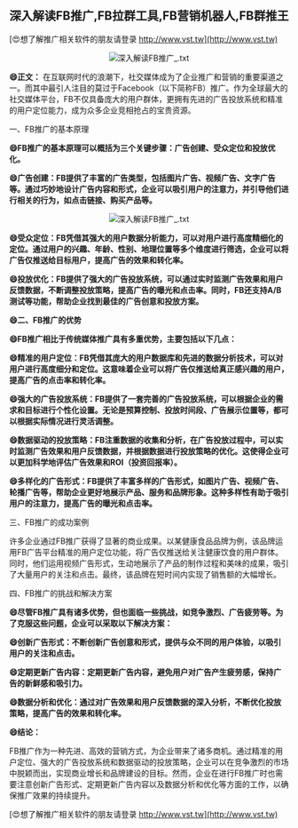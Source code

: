 ## **深入解读FB推广,FB拉群工具,FB营销机器人,FB群推王**

[😍想了解推广相关软件的朋友请登录 http://www.vst.tw](http://www.vst.tw)

 <center><img src="https://vst.tw/MP4/tuiguang/png/5.png" alt="深入解读FB推广_.txt"></center>

**😄正文：**
在互联网时代的浪潮下，社交媒体成为了企业推广和营销的重要渠道之一。而其中最引人注目的莫过于Facebook（以下简称FB）推广。作为全球最大的社交媒体平台，FB不仅具备庞大的用户群体，更拥有先进的广告投放系统和精准的用户定位能力，成为众多企业竞相抢占的宝贵资源。

一、FB推广的基本原理

**😄FB推广的基本原理可以概括为三个关键步骤：广告创建、受众定位和投放优化。**

**😄广告创建：FB提供了丰富的广告类型，包括图片广告、视频广告、文字广告等。通过巧妙地设计广告内容和形式，企业可以吸引用户的注意力，并引导他们进行相关的行为，如点击链接、购买产品等。**

 <center><img src="https://vst.tw/MP4/tuiguang/png/4.png" alt="深入解读FB推广_.txt"></center>

**😄受众定位：FB凭借其强大的用户数据分析能力，可以对用户进行高度精细化的定位。通过用户的兴趣、年龄、性别、地理位置等多个维度进行筛选，企业可以将广告仅推送给目标用户，提高广告的效果和转化率。**

**😄投放优化：FB提供了强大的广告投放系统，可以通过实时监测广告效果和用户反馈数据，不断调整投放策略，提高广告的曝光和点击率。同时，FB还支持A/B测试等功能，帮助企业找到最佳的广告创意和投放方案。**

**😄二、FB推广的优势**

**😄FB推广相比于传统媒体推广具有多重优势，主要包括以下几点：**

**😄精准的用户定位：FB凭借其庞大的用户数据库和先进的数据分析技术，可以对用户进行高度细分和定位。这意味着企业可以将广告仅推送给真正感兴趣的用户，提高广告的点击率和转化率。**

**😄强大的广告投放系统：FB提供了一套完善的广告投放系统，可以根据企业的需求和目标进行个性化设置。无论是预算控制、投放时间段、广告展示位置等，都可以根据实际情况进行灵活调整。**

**😄数据驱动的投放策略：FB注重数据的收集和分析，在广告投放过程中，可以实时监测广告效果和用户反馈数据，并根据数据进行投放策略的优化。这使得企业可以更加科学地评估广告效果和ROI（投资回报率）。**

**😄多样化的广告形式：FB提供了丰富多样的广告形式，如图片广告、视频广告、轮播广告等，帮助企业更好地展示产品、服务和品牌形象。这种多样性有助于吸引用户的注意力，提高广告的曝光和点击率。**

三、FB推广的成功案例

许多企业通过FB推广获得了显著的商业成果。以某健康食品品牌为例，该品牌运用FB广告平台精准的用户定位功能，将广告仅推送给关注健康饮食的用户群体。同时，他们运用视频广告形式，生动地展示了产品的制作过程和美味的成果，吸引了大量用户的关注和点击。最终，该品牌在短时间内实现了销售额的大幅增长。

四、FB推广的挑战和解决方案

**😄尽管FB推广具有诸多优势，但也面临一些挑战，如竞争激烈、广告疲劳等。为了克服这些问题，企业可以采取以下解决方案：**

**😄创新广告形式：不断创新广告创意和形式，提供与众不同的用户体验，以吸引用户的关注和点击。**

**😄定期更新广告内容：定期更新广告内容，避免用户对广告产生疲劳感，保持广告的新鲜感和吸引力。**

**😄数据分析和优化：通过对广告效果和用户反馈数据的深入分析，不断优化投放策略，提高广告的效果和转化率。**

**😄结论：**

FB推广作为一种先进、高效的营销方式，为企业带来了诸多商机。通过精准的用户定位、强大的广告投放系统和数据驱动的投放策略，企业可以在竞争激烈的市场中脱颖而出，实现商业增长和品牌建设的目标。然而，企业在进行FB推广时也需要注意创新广告形式、定期更新广告内容以及数据分析和优化等方面的工作，以确保推广效果的持续提升。

[😍想了解推广相关软件的朋友请登录 http://www.vst.tw](http://www.vst.tw)



